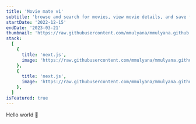 ```yaml
---
title: 'Movie mate v1'
subtitle: 'browse and search for movies, view movie details, and save favorite movies to watchlist using tmdb api'
startDate: '2022-12-15'
endDate: '2023-03-21'
thumbnail: 'https://raw.githubusercontent.com/mmulyana/mmulyana.github.io/master/public/thumbnail/movie-mate.png'
stack:
  [
    {
      title: 'next.js',
      image: 'https://raw.githubusercontent.com/mmulyana/mmulyana.github.io/8bae7ef542a5a7f9df021b0c282ee80880cb97ee/public/icon/next.svg',
    },
    {
      title: 'next.js',
      image: 'https://raw.githubusercontent.com/mmulyana/mmulyana.github.io/master/public/icon/typescript.svg',
    },
  ]
isFeatured: true
---
```


Hello world 🥳
